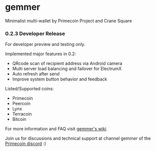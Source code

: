 # gemmer
Minimalist multi-wallet by Primecoin Project and Crane Square

### 0.2.3 Developer Release

For developer preview and testing only.

Implemented major features in 0.2:

* QRcode scan of recipient address via Android camera
* Multi server load balancing and failover for ElectrumX
* Auto refresh after send
* Improve system button behavior and feedback

Listed/Supported coins:

* Primecoin
* Peercoin
* Lynx
* Terracoin
* Bitcoin

For more information and FAQ visit [gemmer's wiki](https://github.com/primecoin/gemmer/wiki).

Join us for discussions and technical support at channel gemmer of the [Primecoin discord](https://discord.gg/g9mctgx) :)
